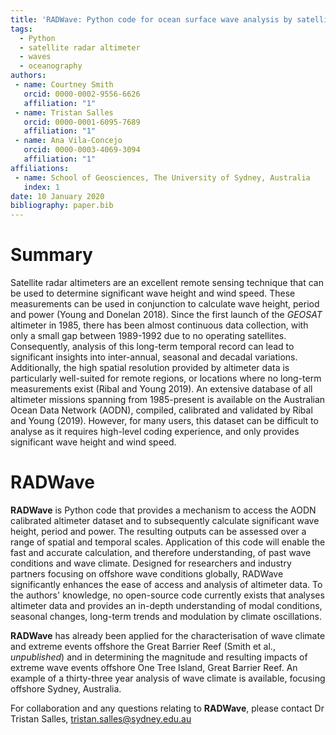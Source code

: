 ```yaml
---
title: 'RADWave: Python code for ocean surface wave analysis by satellite radar altimeter'
tags:
  - Python
  - satellite radar altimeter
  - waves
  - oceanography
authors:
 - name: Courtney Smith
   orcid: 0000-0002-9556-6626
   affiliation: "1"
 - name: Tristan Salles
   orcid: 0000-0001-6095-7689
   affiliation: "1"
 - name: Ana Vila-Concejo
   orcid: 0000-0003-4069-3094
   affiliation: "1"
affiliations:
 - name: School of Geosciences, The University of Sydney, Australia
   index: 1
date: 10 January 2020
bibliography: paper.bib
---
```

# Summary 
Satellite radar altimeters are an excellent remote sensing technique that can be used to determine significant wave height and wind speed. These measurements can be used in conjunction to calculate wave height, period and power (Young and Donelan 2018). Since the first launch of the *GEOSAT* altimeter in 1985, there has been almost continuous data collection, with only a small gap between 1989-1992 due to no operating satellites. Consequently, analysis of this long-term temporal record can lead to significant insights into inter-annual, seasonal and decadal variations. Additionally, the high spatial resolution provided by altimeter data is particularly well-suited for remote regions, or locations where no long-term measurements exist (Ribal and Young 2019). An extensive database of all altimeter missions spanning from 1985-present is available on the Australian Ocean Data Network (AODN), compiled, calibrated and validated by Ribal and Young (2019). However, for many users, this dataset can be difficult to analyse as it requires high-level coding experience, and only provides significant wave height and wind speed.

# RADWave
**RADWave** is Python code that provides a mechanism to access the AODN calibrated altimeter dataset and to subsequently calculate significant wave height, period and power. The resulting outputs can be assessed over a range of spatial and temporal scales. Application of this code will enable the fast and accurate calculation, and therefore understanding, of past wave conditions and wave climate. Designed for researchers and industry partners focusing on offshore wave conditions globally, RADWave significantly enhances the ease of access and analysis of altimeter data. To the authors' knowledge, no open-source code currently exists that analyses altimeter data and provides an in-depth understanding of modal conditions, seasonal changes, long-term trends and modulation by climate oscillations. 

**RADWave** has already been applied for the characterisation of wave climate and extreme events offshore the Great Barrier Reef (Smith et al., *unpublished*) and in determining the magnitude and resulting impacts of extreme wave events offshore One Tree Island, Great Barrier Reef. An example of a thirty-three year analysis of wave climate is available, focusing offshore Sydney, Australia. 

For collaboration and any questions relating to **RADWave**, please contact Dr Tristan Salles, tristan.salles@sydney.edu.au
